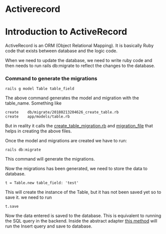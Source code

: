# Activerecord

# Introduction to ActiveRecord


ActiveRecord is an ORM (Object Relational Mapping). It is basically Ruby code that exists between database and the logic code.

When we need to update the database, we need to write ruby code and then needs to run rails db:migrate to reflect the changes to the database.


### Command to generate the migrations

  
  ```
  rails g model Table table_field
  ```
  
  
  The above command generates the model and migration with the table_name. Something like 
  ```
  create	db/migrate/20180213204626_create_table.rb
  create	app/models/table.rb
  ```
  
  
  But in reality it calls the [create_table_migration.rb](https://github.com/rails/rails/blob/master/activerecord/lib/rails/generators/active_record/model/model_generator.rb#L18) and [migration_file](https://github.com/rails/rails/blob/master/activerecord/lib/rails/generators/active_record/migration/templates/create_table_migration.rb.tt)
  that helps in creating the above files.
  
  Once the model and migrations are created we have to run:
  ```
  rails db:migrate
  ```
  This command will generate the migrations.
  
  Now the migrations has been generated, we need to store the data to database.
  ```
  t = Table.new table_field: 'test'
  ```
  This will create the instance of the Table, but it has not been saved yet so to save it. we need to run
  
  ```
  t.save
  ```
  
  Now the data entered is saved to the database. This is equivalent to running the SQL query in the backend. Inside the abstract adapter [this method](https://github.com/rails/rails/blob/master/activerecord/lib/active_record/connection_adapters/abstract/database_statements.rb#L139) will run the Insert query and save to database.